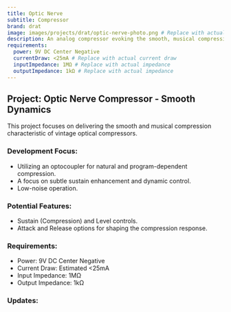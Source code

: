```yaml
---
title: Optic Nerve
subtitle: Compressor
brand: drat
image: images/projects/drat/optic-nerve-photo.png # Replace with actual image
description: An analog compressor evoking the smooth, musical compression of classic optical circuits.
requirements:
  power: 9V DC Center Negative
  currentDraw: <25mA # Replace with actual current draw
  inputImpedance: 1MΩ # Replace with actual impedance
  outputImpedance: 1kΩ # Replace with actual impedance
---
```


## Project: Optic Nerve Compressor - Smooth Dynamics

This project focuses on delivering the smooth and musical compression characteristic of vintage optical compressors.

### Development Focus:

- Utilizing an optocoupler for natural and program-dependent compression.
- A focus on subtle sustain enhancement and dynamic control.
- Low-noise operation.

### Potential Features:

- Sustain (Compression) and Level controls.
- Attack and Release options for shaping the compression response.

### Requirements:
- Power: 9V DC Center Negative
- Current Draw: Estimated <25mA
- Input Impedance: 1MΩ
- Output Impedance: 1kΩ

### Updates: